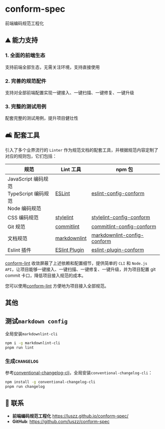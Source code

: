 # conform-spec

前端编码规范工程化

## :mountain: 能力支持

### 1. 全面的前端生态

支持前端全部生态，无需关注环境，支持直接使用

### 2. 完善的规范配件

支持对全部前端配置实现一键接入、一键扫描、一键修复、一键升级

### 3. 完整的测试用例

配套完整的测试用例，提升项目健壮性

## :couch_and_lamp: 配套工具

引入了多个业界流行的 `Linter` 作为规范文档的配套工具，并根据规范内容定制了对应的规则包，它们包括：

| 规范                                                              | Lint 工具                                                      | npm 包                                                                                   |
| ----------------------------------------------------------------- | -------------------------------------------------------------- | ---------------------------------------------------------------------------------------- |
| JavaScript 编码规范 <br/> TypeScript 编码规范 <br/> Node 编码规范 | [ESLint](https://eslint.org/)                                  | [eslint-config-conform](https://www.npmjs.com/package/eslint-config-conform)             |
| CSS 编码规范                                                      | [stylelint](https://stylelint.io/)                             | [stylelint-config-conform](https://www.npmjs.com/package/stylelint-config-conform)       |
| Git 规范                                                          | [commitlint](https://commitlint.js.org/#/)                     | [commitlint-config-conform](https://www.npmjs.com/package/commitlint-config-conform)     |
| 文档规范                                                          | [markdownlint](https://github.com/DavidAnson/markdownlint)     | [markdownlint-config-conform](https://www.npmjs.com/package/markdownlint-config-conform) |
| Eslint 插件                                                       | [ESlint Plugin](https://eslint.org/docs/latest/extend/plugins) | [eslint-plugin-conform](https://www.npmjs.com/package/eslint-plugin-conform)             |

[conform-lint](https://www.npmjs.com/package/conform-lint) 收敛屏蔽了上述依赖和配置细节，提供简单的 `CLI` 和 `Node.js API`，让项目能够一键接入、一键扫描、一键修复、一键升级，并为项目配置 git commit 卡口，降低项目接入规范的成本。

您可以使用[conform-lint](https://www.npmjs.com/package/conform-lint) 方便地为项目接入全部规范。

## 其他

## 测试`markdown config`

全局安装`markdownlint-cli`

```bash
npm i -g markdownlint-cli
pnpm run lint
```

### 生成`CHANGELOG`

参考[conventional-changelog-cli](https://www.npmjs.com/package/conventional-changelog-cli)，全局安装`conventional-changelog-cli`：

```bash
npm install -g conventional-changelog-cli
pnpm run changelog
```

## :email: 联系

- **前端编码规范工程化** <https://luszz.github.io/conform-spec/>
- **GitHub**: <https://github.com/luszz/conform-spec>

</br>
